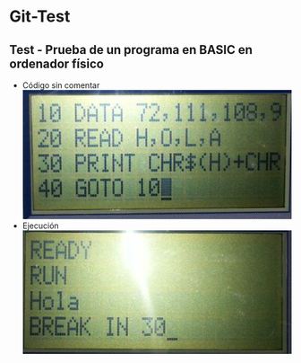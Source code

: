# Git-Test
## Test - Prueba de un programa en BASIC en ordenador físico
- Código sin comentar  
	![img](https://github.com/amdnr/Git-Test/blob/master/program.jpg)
- Ejecución  
	![img](https://github.com/amdnr/Git-Test/blob/master/run.jpg)